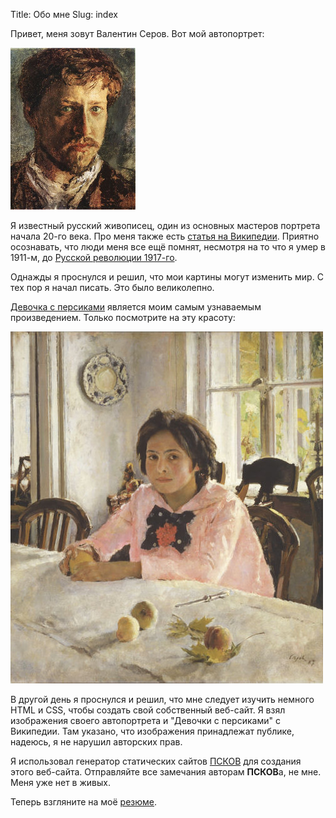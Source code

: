 Title: Обо мне
Slug: index

Привет, меня зовут Валентин Серов. Вот мой автопортрет:

![Автопортрет Валентина Серова][serov-portrait]

Я известный русский живописец, один из основных мастеров портрета начала 20-го века. Про меня также есть [статья на Википедии][serov]. Приятно осознавать, что люди меня все ещё помнят, несмотря на то что я умер в 1911-м, до [Русской революции 1917-го][revolution].

Однажды я проснулся и решил, что мои картины могут изменить мир. С тех пор я начал писать. Это было великолепно.

[Девочка с персиками][girl-with-peaches] является моим самым узнаваемым произведением. Только посмотрите на эту красоту:

![Девочка с персиками][serov-work]

В другой день я проснулся и решил, что мне следует изучить немного HTML и CSS, чтобы создать свой собственный веб-сайт. Я взял изображения своего автопортрета и "Девочки с персиками" с Википедии. Там указано, что изображения принадлежат публике, надеюсь, я не нарушил авторских прав.

Я использовал генератор статических сайтов [ПСКОВ][pskov] для создания этого веб-сайта. Отправляйте все замечания авторам **ПСКОВ**а, не мне. Меня уже нет в живых.

Теперь взгляните на моё [резюме][cv].

[serov]: https://ru.wikipedia.org/wiki/%D0%A1%D0%B5%D1%80%D0%BE%D0%B2,_%D0%92%D0%B0%D0%BB%D0%B5%D0%BD%D1%82%D0%B8%D0%BD_%D0%90%D0%BB%D0%B5%D0%BA%D1%81%D0%B0%D0%BD%D0%B4%D1%80%D0%BE%D0%B2%D0%B8%D1%87
[revolution]: https://ru.wikipedia.org/wiki/%D0%A0%D0%B5%D0%B2%D0%BE%D0%BB%D1%8E%D1%86%D0%B8%D1%8F_1917_%D0%B3%D0%BE%D0%B4%D0%B0_%D0%B2_%D0%A0%D0%BE%D1%81%D1%81%D0%B8%D0%B8
[serov-portrait]: ../myself.jpg
[serov-work]: ../mywork.jpg
[girl-with-peaches]: https://ru.wikipedia.org/wiki/%D0%94%D0%B5%D0%B2%D0%BE%D1%87%D0%BA%D0%B0_%D1%81_%D0%BF%D0%B5%D1%80%D1%81%D0%B8%D0%BA%D0%B0%D0%BC%D0%B8
[pskov]: http://opengamestudio.org/pskov
[cv]: cv.html
